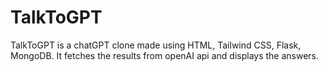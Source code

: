# TalkToGPT
TalkToGPT is a chatGPT clone made using HTML, Tailwind CSS, Flask, MongoDB. It fetches the results from openAI api and displays the answers.
